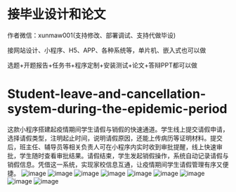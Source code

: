 # 接毕业设计和论文
作者微信：xunmaw001(支持修改、部署调试、支持代做毕设)

接网站设计、小程序、H5、APP、各种系统等，单片机、嵌入式也可以做

选题+开题报告+任务书+程序定制+安装测试+论文+答辩PPT都可以做
# Student-leave-and-cancellation-system-during-the-epidemic-period
这款小程序搭建起疫情期间学生请假与销假的快速通道。学生线上提交请假申请，选择请假类型，注明起止时间，说明请假原因，还能上传病历等证明材料。提交后，班主任、辅导员等相关负责人可在小程序内实时收到审批提醒，线上快速审批，学生随时查看审批结果。请假结束，学生发起销假操作，系统自动记录请假与销假信息。凭借这一系统，实现家校信息互通，让疫情期间学生请假管理有序又便捷。 
![image](https://github.com/user-attachments/assets/3a4f6898-21bd-4048-a4cf-ccdbe7a72940)
![image](https://github.com/user-attachments/assets/9d27c0a7-a7ec-46ca-a963-d4e770339318)
![image](https://github.com/user-attachments/assets/b69e5264-b2be-4931-9709-c9566951c921)
![image](https://github.com/user-attachments/assets/bcb1ab0a-1782-45e6-b966-a4a2de5bc71a)
![image](https://github.com/user-attachments/assets/20669e33-d4c8-4924-b6a8-c1b6a3e539c9)
![image](https://github.com/user-attachments/assets/2db270be-c2d5-4cb4-869d-225bf1f5fb2f)
![image](https://github.com/user-attachments/assets/dc8765e5-f468-4248-ae05-1414f4612778)
![image](https://github.com/user-attachments/assets/9b3ba911-cf8c-43bf-855f-92f7e06311a8)
![image](https://github.com/user-attachments/assets/b1e26443-6844-48ab-8fc2-d7749a6b778c)
